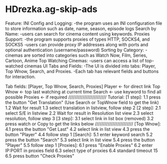 # HDrezka.ag-skip-ads
Feature:
INI Config and Logging:
-the program uses an INI configuration file to store information such as date, name, season, episode logs
Search by Name:
-users can search for cinema content using keywords.
Proxies Support:
-the program supports proxies of types HTTP, SOCKS4, and SOCKS5
-users can provide proxy IP addresses along with ports and optional authentication (username/password)
Sorting by Category:
-cinemas are sorted into categories such as Watch Now, Film, Series, Cartoon, Anime
Top Watching Cinemas:
-users can access a list of top-watched cinemas
UI Tabs and Fields:
-The UI is divided into tabs: Player, Top Wnow, Search, and Proxies.
-Each tab has relevant fields and buttons for interaction.
	
Tab fields:
[Player, Top Wnow, Search, Proxies]
Player <- for direct link
Top Wnow <- top last watching at current time
Search <- use keyword to find all possible
Proxies <- if required
////////////////////////
Tutorial:
[1 step]:
1.1 press the button "Get Translation" (Use Search or TopWnow field to get the link)
1.2 Wait for result
1.3 select translation in listview, follow step 2
[2 step]:
2.1 select S/E in listview 
2.2 Wait for result in Resolution list view
2.3 select resolution, follow step 3
[3 step]:
3.1 select link in list box (removed)
3.2 press watch or Copy to get the links below
////////////////////////
[Top Wnow]:
4.1 press the button "Get Last"
4.2 select link in list view
4.3 press the button "Player"
4.4 follow step 1
[Search]:
5.1 enter keyword search
5.2 press the button "Search"
5.3 select link in list view
5.4 press the button "Player"
5.5 follow step 1
[Proxies]:
6.1 press "Enable Proxies"
6.2 enter IP:PORT in proxies field
6.3 select type of proxies
6.4 standard timeout 15
6.5 press button "Check Proxies"